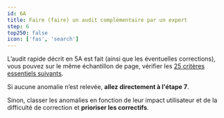 ```yaml
---
id: 6A
title: Faire (faire) un audit complémentaire par un expert
step: 6
top250: false
icon: ['fas', 'search']
---
```


L’audit rapide décrit en 5A est fait (ainsi que les éventuelles corrections), vous pouvez sur le même échantillon de page, vérifier les [25 critères essentiels suivants](https://design.numerique.gouv.fr/outils/audit-complementaire/).

Si aucune anomalie n’est relevée, <strong>allez directement à l'étape 7</strong>.

Sinon, classer les anomalies en fonction de leur impact utilisateur et de la difficulté de correction et <strong>prioriser les correctifs</strong>.
